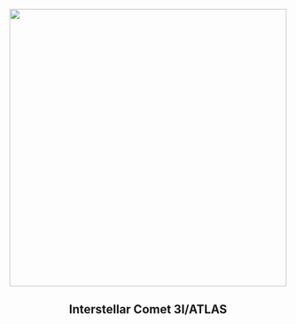 
<p align="center"><img src="https://apod.nasa.gov/apod/image/2507/Interstellar3I_nasa_1080.jpg" width="500" height="500"></p>
<h2 align="center"> Interstellar Comet 3I/ATLAS </h2>
